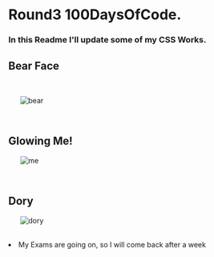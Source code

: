 # Round3 100DaysOfCode.

<h3>In this Readme I'll update some of my CSS Works.</h3>

<h2>Bear Face</h3>

<br>
<ol><img src="https://i.ibb.co/xjt9XJX/bear.png" alt="bear" border="0"></ol>
<br>

<h2>Glowing Me!</h2>
<ol><img src="https://i.ibb.co/cCgrHtF/me.png" alt="me" border="0"></ol>
<br>
<h2>Dory</h2>
<ol><img src="https://i.ibb.co/LSjh7xc/dory.png" alt="dory" border="0"></ol>
<br>
<li>My Exams are going on, so I will come back after a week</li>
